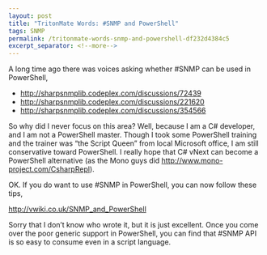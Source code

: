 ```yaml
---
layout: post
title: "TritonMate Words: #SNMP and PowerShell"
tags: SNMP
permalink: /tritonmate-words-snmp-and-powershell-df232d4384c5
excerpt_separator: <!--more-->
---
```

A long time ago there was voices asking whether #SNMP can be used in PowerShell,

* http://sharpsnmplib.codeplex.com/discussions/72439
* http://sharpsnmplib.codeplex.com/discussions/221620
* http://sharpsnmplib.codeplex.com/discussions/354566
<!--more-->

So why did I never focus on this area? Well, because I am a C# developer, and I am not a PowerShell master. Though I took some PowerShell training and the trainer was “the Script Queen” from local Microsoft office, I am still conservative toward PowerShell. I really hope that C# vNext can become a PowerShell alternative (as the Mono guys did http://www.mono-project.com/CsharpRepl).

OK. If you do want to use #SNMP in PowerShell, you can now follow these tips,

http://vwiki.co.uk/SNMP_and_PowerShell

Sorry that I don’t know who wrote it, but it is just excellent. Once you come over the poor generic support in PowerShell, you can find that #SNMP API is so easy to consume even in a script language.
